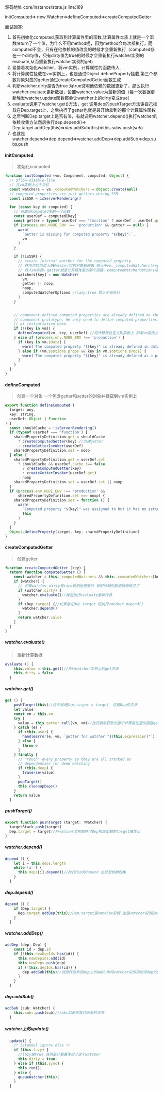 源码地址 core/instance/state.js   line:169

initComputed=> new Watcher=>defineComputed=>createComputedGetter

面试回答:

1. 首先初始化computed,获取到计算属性里的函数,计算属性本质上就是一个函数return了一个值，为什么不用method呢，因为method会每次都执行，而computed不会，只有在他依赖的值改变的时候才会重新执行（computed存在一个dirty值，只有dirty值为true的时候才会重新执行watcher实例的evaluate,从而重新执行watcher实例的get)
2. 紧接着初始化watcher，将vm实例，计算属性的函数传入,
3. 将计算属性挂载在vm实例上，也是通过Object.defineProperty挂载,第三个参数对象对应的getter通过createComputedGetter函数生成
4. 判断watcher.dirty是否为true 为true说明他依赖的数据更新了，那么执行watcher.evaluate更新数据，设置watcher.value为最新的值（每一次数据更新触发watcher.update函数都会让watcher上的dirty变成true）
5. evaluate调用了watcher.get()方法，get 调用dep的pushTarget方法讲自己挂载在Dep.target上，之后执行了getter也就是最开始拿到的那个计算属性函数
6. 之后判断Dep.target上是否有值，有就调用watcher.depend()执行watcher的依赖收集方法然后执行dep.depend()=> Dep.target.addDep(this)=>*dep*.addSub(this)=>this.subs.push(*sub*)
7. 也就是watcher.depend=>dep.depend=>watcher.addDep=>dep.addSub=>dep.subs.push

#### initComputed 

> 初始化computed 

```javascript
function initComputed (vm: Component, computed: Object) {
  // $flow-disable-line
  // 在vm实例上占个坑位
  const watchers = vm._computedWatchers = Object.create(null)
  // computed properties are just getters during SSR
  const isSSR = isServerRendering()

  for (const key in computed) {
    // 获取到computed里的一个函数
    const userDef = computed[key]
    const getter = typeof userDef === 'function' ? userDef : userDef.get
    if (process.env.NODE_ENV !== 'production' && getter == null) {
      warn(
        `Getter is missing for computed property "${key}".`,
        vm
      )
    }

    if (!isSSR) {
      // create internal watcher for the computed property.
      // 在刚才的坑位上把Watcher实例对象塞进去 相当于vm._computedWatchers[key]
      // 传入vm实例，getter就是计算属性里的那个函数，computedWatcherOptions用来代表这是一个计算属性
      watchers[key] = new Watcher(
        vm,
        getter || noop,
        noop,
        computedWatcherOptions //lazy:true 默认不会执行
      )
    }

    
    // component-defined computed properties are already defined on the
    // component prototype. We only need to define computed properties defined
    // at instantiation here.
    if (!(key in vm)) {
      defineComputed(vm, key, userDef) //将计算属性定义到实例上 如果vm实例上没有的话
    } else if (process.env.NODE_ENV !== 'production') {
      if (key in vm.$data) {
        warn(`The computed property "${key}" is already defined in data.`, vm)
      } else if (vm.$options.props && key in vm.$options.props) {
        warn(`The computed property "${key}" is already defined as a prop.`, vm)
      }
    }
  }
}
```

#### defineComputed

> 创建一个对象 一个包含getter和setter的对象并挂载到vm实例上

```javascript
export function defineComputed (
  target: any,
  key: string,
  userDef: Object | Function
) {
  const shouldCache = !isServerRendering()
  if (typeof userDef === 'function') {
    sharedPropertyDefinition.get = shouldCache
      ? createComputedGetter(key) //创建getter
      : createGetterInvoker(userDef)
    sharedPropertyDefinition.set = noop
  } else {
    sharedPropertyDefinition.get = userDef.get
      ? shouldCache && userDef.cache !== false
        ? createComputedGetter(key)
        : createGetterInvoker(userDef.get)
      : noop
    sharedPropertyDefinition.set = userDef.set || noop
  }
  if (process.env.NODE_ENV !== 'production' &&
      sharedPropertyDefinition.set === noop) {
    sharedPropertyDefinition.set = function () {
      warn(
        `Computed property "${key}" was assigned to but it has no setter.`,
        this
      )
    }
  }
  Object.defineProperty(target, key, sharedPropertyDefinition)
}
```

#### createComputedGetter

> 创建getter

```javascript
function createComputedGetter (key) {
  return function computedGetter () {
    const watcher = this._computedWatchers && this._computedWatchers[key]
    if (watcher) {
      // 如果watcher.dirty是ture说明他是脏的 说明依赖的数据被修改过了
      if (watcher.dirty) {
        watcher.evaluate()//就会执行evaluate重新计算
      }
      if (Dep.target) {//如果存在Dep.target 则执行watcher.depend()
        watcher.depend()
      }
      return watcher.value
    }
  }
}
```

##### watcher.evaluate()

> 重新计算数据

```javascript
evaluate () {
    this.value = this.get()//执行watcher实例上的get方法
    this.dirty = false
  }
```

##### watcher.get()

```javascript
get () {
    pushTarget(this)//这个就是Dep.target = target  这是Dep的方法
    let value
    const vm = this.vm
    try {
      value = this.getter.call(vm, vm)//执行最早获取的那个计算属性里的函数getter
    } catch (e) {
      if (this.user) {
        handleError(e, vm, `getter for watcher "${this.expression}"`)
      } else {
        throw e
      }
    } finally {
      // "touch" every property so they are all tracked as
      // dependencies for deep watching
      if (this.deep) {
        traverse(value)
      }
      popTarget()
      this.cleanupDeps()
    }
    return value
  }
```

##### pushTarget()

```javascript
export function pushTarget (target: ?Watcher) {
  targetStack.push(target)
  Dep.target = target//将watcher实例放在了Dep构造函数的target属性上
}
```

##### watcher.depend()

```javascript
depend () {
    let i = this.deps.length
    while (i--) {
      this.deps[i].depend()//执行dep的depend 也就是依赖收集
    }
  }
```

##### dep.depend()

```javascript
depend () {
    if (Dep.target) {
      Dep.target.addDep(this)//Dep.target是watcher实例 这是watcher实例的addDep方法
    }
  }
```

##### watcher.addDep()

```javascript
addDep (dep: Dep) {
    const id = dep.id
    if (!this.newDepIds.has(id)) {
      this.newDepIds.add(id)
      this.newDeps.push(dep)
      if (!this.depIds.has(id)) {
        dep.addSub(this)//调用传进来的dep上的addSub将watcher实例添加进dep的subs里
      }
    }
  }
```

##### dep.addSub()

```javascript
addSub (sub: Watcher) {
    this.subs.push(sub)//subs就是存放订阅者的地方
  }
```

##### watcher上的update()

```js
  update() {
    /* istanbul ignore else */
    if (this.lazy) {
      //lazy是true 说明是计算属性用了这个watcher
      this.dirty = true;
    } else if (this.sync) {
      this.run();
    } else {
      queueWatcher(this);
    }
  }
```



